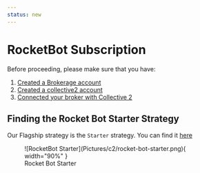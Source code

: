 ```yaml
---
status: new
---
```


# RocketBot Subscription

Before proceeding, please make sure that you have:

1. [Created a Brokerage account](/brokers)
2. [Created a collective2 account](/howto/collective2_setup)
3. [Connected your broker with Collective 2](/howto/collective2_connect)

## Finding the Rocket Bot Starter Strategy

Our Flagship strategy is the `Starter` strategy. You can find it [here](https://collective2.com/details/145905281)


<figure markdown>
  ![RocketBot Starter](Pictures/c2/rocket-bot-starter.png){ width="90%" }
  <figcaption>Rocket Bot Starter</figcaption>
</figure>


